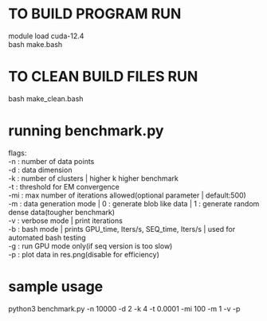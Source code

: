 # TO BUILD PROGRAM RUN
module load cuda-12.4  
bash make.bash

# TO CLEAN BUILD FILES RUN
bash make_clean.bash

# running benchmark.py
flags:  
-n : number of data points  
-d : data dimension  
-k : number of clusters | higher k higher benchmark  
-t : threshold for EM convergence  
-mi : max number of iterations allowed(optional parameter | default:500)  
-m : data generation mode | 0 : generate blob like data | 1 : generate random dense data(tougher benchmark)  
-v : verbose mode | print iterations  
-b : bash mode | prints GPU_time, Iters/s, SEQ_time, Iters/s | used for automated bash testing  
-g : run GPU mode only(if seq version is too slow)  
-p : plot data in res.png(disable for efficiency)  


# sample usage
python3 benchmark.py -n 10000 -d 2 -k 4 -t 0.0001 -mi 100 -m 1 -v -p



